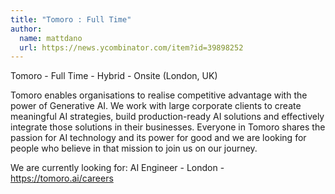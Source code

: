 ```yaml
---
title: "Tomoro : Full Time"
author:
  name: mattdano
  url: https://news.ycombinator.com/item?id=39898252
---
```

Tomoro - Full Time - Hybrid - Onsite (London, UK)

Tomoro enables organisations to realise competitive advantage with the power of Generative AI. We work with large corporate clients to create meaningful AI strategies, build production-ready AI solutions and effectively integrate those solutions in their businesses.
Everyone in Tomoro shares the passion for AI technology and its power for good and we are looking for people who believe in that mission to join us on our journey.

We are currently looking for:
AI Engineer - London - <a href="https:&#x2F;&#x2F;tomoro.ai&#x2F;careers" rel="nofollow">https:&#x2F;&#x2F;tomoro.ai&#x2F;careers</a>
